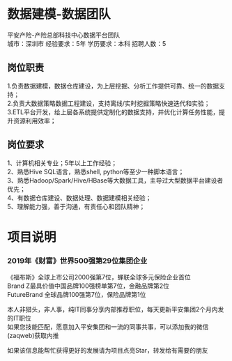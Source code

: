 # 数据建模-数据团队
平安产险-产险总部科技中心数据平台团队  
城市：深圳市 经验要求：5年 学历要求：本科  招聘人数：5

## 岗位职责
1.负责数据建模，数据仓库建设，为上层挖掘、分析工作提供可靠、统一的数据支持；   
2.负责大数据策略数据工程建设，支持离线/实时挖掘策略快速迭代和实验；   
3.ETL平台开发，给上层各系统提供定制化的数据支持，并优化计算任务性能，提升资源利用效率；

## 岗位要求
1、计算机相关专业；5年以上工作经验；   
2、熟悉Hive SQL语言，熟悉shell, python等至少一种脚本语言；   
3、熟悉Hadoop/Spark/Hive/HBase等大数据工具，主导过大型数据平台建设者优先；   
4、有数据仓库建设、数据处理、数据建模相关经验；   
5、理解能力强，善于沟通，有责任心和团队精神；

# 项目说明

### 2019年《财富》世界500强第29位集团企业
《福布斯》全球上市公司2000强第7位，蝉联全球多元保险企业首位  
Brand Z最具价值中国品牌100强榜单第7位，金融品牌第2位  
FutureBrand 全球品牌100强第7位，保险品牌第1位

本人非猎头，非人事，纯IT同事分享内部推荐职位，每天更新平安集团2个月内发的IT职位  
如果您技能匹配，愿意加入平安集团和一流的同事共事，可以添加我的微信(zaqweb)获取内推 

如果该信息能帮忙获得更好的发展请为项目点亮Star，转发给有需要的朋友




